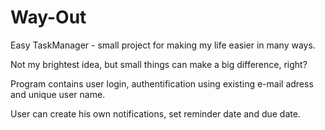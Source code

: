 # Way-Out

Easy TaskManager - small project for making my life easier in many ways. 

Not my brightest idea, but small things can make a big difference, right?



Program contains user login, authentification using existing e-mail adress
and unique user name.


User can create his own notifications, set reminder date and due date. 
